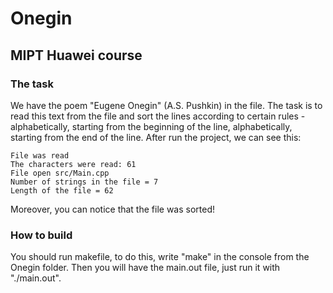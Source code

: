 Onegin
====
MIPT Huawei course
---
### The task
We have the poem "Eugene Onegin" (A.S. Pushkin) in the file. The task is to read this text from the file and sort the lines according to certain rules - alphabetically, starting from the beginning of the line, alphabetically, starting from the end of the line.
After run the project, we can see this:
~~~
File was read
The characters were read: 61
File open src/Main.cpp
Number of strings in the file = 7
Length of the file = 62
~~~
Moreover, you can notice that the file was sorted!
### How to build
You should run makefile, to do this, write "make" in the console from the Onegin folder. Then you will have the main.out file, just run it with "./main.out".